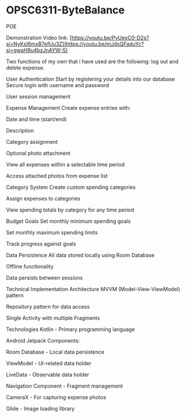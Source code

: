 # OPSC6311-ByteBalance

POE

Demonstration Video link: [https://youtu.be/PvUexC0-D2s?si=NyKsI6mxB7efUu3Z](https://youtu.be/mJdsQFaduYc?si=gwaH9u4bzJnAYW-S) 

Two functions of my own that i have used are the following: log out and delete expense.

User Authentication
Start by registering your details into our database
Secure login with username and password

User session management

Expense Management
Create expense entries with:

Date and time (start/end)

Description

Category assignment

Optional photo attachment

View all expenses within a selectable time period

Access attached photos from expense list

Category System
Create custom spending categories

Assign expenses to categories

View spending totals by category for any time period

Budget Goals
Set monthly minimum spending goals

Set monthly maximum spending limits

Track progress against goals

Data Persistence
All data stored locally using Room Database

Offline functionality

Data persists between sessions

Technical Implementation
Architecture
MVVM (Model-View-ViewModel) pattern

Repository pattern for data access

Single Activity with multiple Fragments

Technologies
Kotlin - Primary programming language

Android Jetpack Components:

Room Database - Local data persistence

ViewModel - UI-related data holder

LiveData - Observable data holder

Navigation Component - Fragment management

CameraX - For capturing expense photos

Glide - Image loading library
